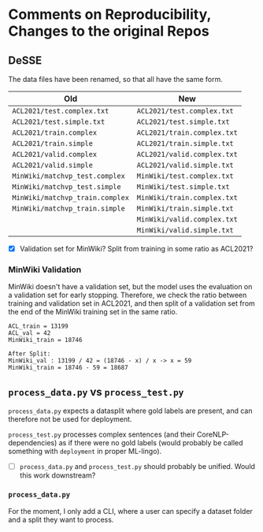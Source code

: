 # Comments on Reproducibility, Changes to the original Repos

## DeSSE

The data files have been renamed, so that all have the same form.

| Old | New |
|-|-|
| `ACL2021/test.complex.txt` | `ACL2021/test.complex.txt`
| `ACL2021/test.simple.txt` | `ACL2021/test.simple.txt` |
| `ACL2021/train.complex` | `ACL2021/train.complex.txt` | 
| `ACL2021/train.simple` | `ACL2021/train.simple.txt` | 
| `ACL2021/valid.complex` | `ACL2021/valid.complex.txt` | 
| `ACL2021/valid.simple` | `ACL2021/valid.simple.txt` |
| `MinWiki/matchvp_test.complex` | `MinWiki/test.complex.txt` |
| `MinWiki/matchvp_test.simple` | `MinWiki/test.simple.txt` |
| `MinWiki/matchvp_train.complex` | `MinWiki/train.complex.txt` |
| `MinWiki/matchvp_train.simple` | `MinWiki/train.simple.txt` |
|  | `MinWiki/valid.complex.txt` |
|  | `MinWiki/valid.simple.txt` |

- [x] Validation set for MinWiki? Split from training in some ratio as ACL2021?

### MinWiki Validation

MinWiki doesn't have a validation set, but the model uses the evaluation on a validation set for early stopping.
Therefore, we check the ratio between training and validation set in ACL2021, and then split of a validation set from the end of the MinWiki training set in the same ratio.

```
ACL_train = 13199
ACL_val = 42
MinWiki_train = 18746

After Split:
MinWiki_val : 13199 / 42 = (18746 - x) / x -> x = 59
MinWiki_train = 18746 - 59 = 18687
```

## `process_data.py` vs `process_test.py`

`process_data.py` expects a datasplit where gold labels are present, and can therefore not be used for deployment.

`process_test.py` processes complex sentences (and their CoreNLP-dependencies) as if there were no gold labels (would probably be called something with `deployment` in proper ML-lingo).

- [ ] `process_data.py` and `process_test.py` should probably be unified. Would this work downstream?

### `process_data.py`

For the moment, I only add a CLI, where a user can specify a dataset folder and a split they want to process.
